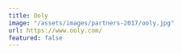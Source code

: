 ```yaml
---
title: Ooly
image: "/assets/images/partners-2017/ooly.jpg"
url: https://www.ooly.com/
featured: false
---
```


